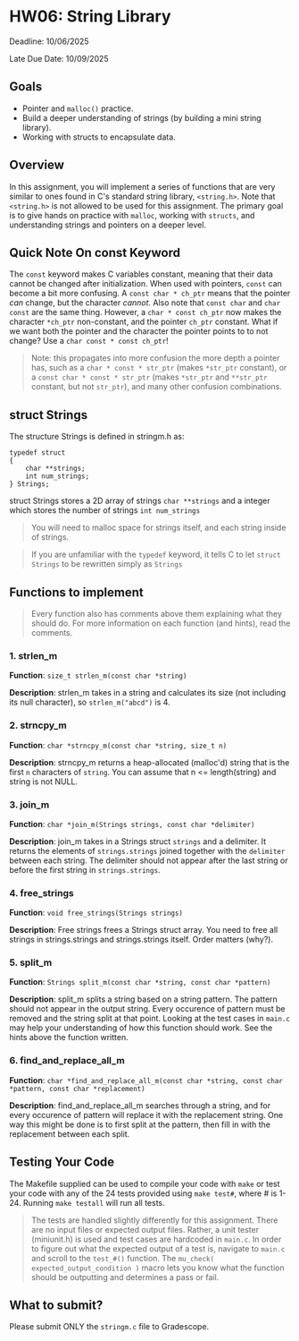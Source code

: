 # HW06: String Library
Deadline: 10/06/2025

Late Due Date: 10/09/2025

## Goals
- Pointer and `malloc()` practice.
- Build a deeper understanding of strings (by building a mini string library).
- Working with structs to encapsulate data.

## Overview
In this assignment, you will implement a series of functions that are very similar to ones found in C's standard string library, `<string.h>`. Note that `<string.h>` is not allowed to be used for this assignment. The primary goal is to give hands on practice with `malloc`, working with `structs`, and understanding strings and pointers on a deeper level.

## Quick Note On const Keyword
The `const` keyword makes C variables constant, meaning that their data cannot be changed after initialization. When used with pointers, `const` can become a bit more confusing. A `const char * ch_ptr` means that the pointer _can_ change, but the character _cannot_. Also note that `const char` and `char const` are the same thing. However, a `char * const ch_ptr` now makes the character `*ch_ptr` non-constant, and the pointer `ch_ptr` constant. What if we want both the pointer and the character the pointer points to to not change? Use a `char const * const ch_ptr`!
> Note: this propagates into more confusion the more depth a pointer has, such as a `char * const * str_ptr` (makes `*str_ptr` constant), or a `const char * const * str_ptr` (makes `*str_ptr` and `**str_ptr` constant, but not `str_ptr`), and many other confusion combinations.

## struct Strings
The structure Strings is defined in stringm.h as:
```
typedef struct
{
    char **strings;
    int num_strings;
} Strings;
```
struct Strings stores a 2D array of strings `char **strings` and a integer which stores the number of strings `int num_strings`
> You will need to malloc space for strings itself, and each string inside of strings.

> If you are unfamiliar with the `typedef` keyword, it tells C to let `struct Strings` to be rewritten simply as `Strings`

## Functions to implement
> Every function also has comments above them explaining what they should do. For more information on each function (and hints), read the comments.
### 1. strlen_m
**Function**: `size_t strlen_m(const char *string)`

**Description**: strlen_m takes in a string and calculates its size (not including its null character), so `strlen_m("abcd")` is 4.

### 2. strncpy_m
**Function**: `char *strncpy_m(const char *string, size_t n)`

**Description**: strncpy_m returns a heap-allocated (malloc'd) string that is the first `n` characters of `string`. You can assume that n <= length(string) and string is not NULL.

### 3. join_m
**Function**: `char *join_m(Strings strings, const char *delimiter)`

**Description**: join_m takes in a Strings struct `strings` and a delimiter. It returns the elements of `strings.strings` joined together with the `delimiter` between each string. The delimiter should not appear after the last string or before the first string in `strings.strings`.

### 4. free_strings
**Function**: `void free_strings(Strings strings)`

**Description**: Free strings frees a Strings struct array. You need to free all strings in strings.strings and strings.strings itself. Order matters (why?).

### 5. split_m
**Function**: `Strings split_m(const char *string, const char *pattern)`

**Description**: split_m splits a string based on a string pattern. The pattern should not appear in the output string. Every occurence of pattern must be removed and the string split at that point. Looking at the test cases in `main.c` may help your understanding of how this function should work. See the hints above the function written.

### 6. find_and_replace_all_m
**Function**: `char *find_and_replace_all_m(const char *string, const char *pattern, const char *replacement)`

**Description**: find_and_replace_all_m searches through a string, and for every occurence of pattern will replace it with the replacement string. One way this might be done is to first split at the pattern, then fill in with the replacement between each split.

## Testing Your Code
The Makefile supplied can be used to compile your code with `make` or test your code with any of the 24 tests provided using `make test#`, where # is 1-24. Running `make testall` will run all tests.
> The tests are handled slightly differently for this assignment. There are no input files or expected output files. Rather, a unit tester (miniunit.h) is used and test cases are hardcoded in `main.c`. In order to figure out what the expected output of a test is, navigate to `main.c` and scroll to the `test_#()` function. The `mu_check( expected_output_condition )` macro lets you know what the function should be outputting and determines a pass or fail.

## What to submit?
Please submit ONLY the `stringm.c` file to Gradescope.
